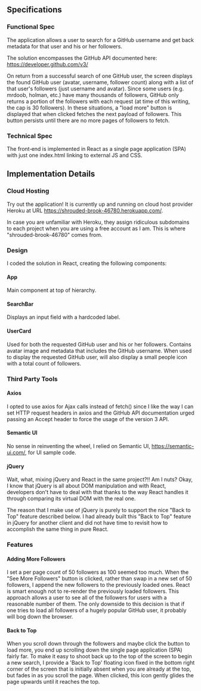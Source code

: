 ## Specifications

### Functional Spec

The application allows a user to search for a GitHub username and get back metadata for that user and his or her followers. 

The solution encompasses the GitHub API documented here:  https://developer.github.com/v3/

On return from a successful search of one GitHub user, the screen displays the found GitHub user (avatar, username, 
follower count) along with a list of that user's followers (just username and avatar). Since some users (e.g. mrdoob, 
holman, etc.) have many thousands of followers, GitHub only returns a portion of the followers with each request (at time
of this writing, the cap is 30 followers). In these situations, a "load more" button is displayed that when clicked fetches 
the next payload of followers. This button persists until there are no more pages of followers to fetch.

### Technical Spec

The front‐end is implemented in React as a single page application (SPA) with just one index.html linking to external JS and CSS.

## Implementation Details

### Cloud Hosting

Try out the application! It is currently up and running on cloud host provider Heroku at URL https://shrouded-brook-46780.herokuapp.com/.

In case you are unfamiliar with Heroku, they assign ridiculous subdomains to each project when you are using a free account
as I am. This is where "shrouded-brook-46780" comes from.

### Design

I coded the solution in React, creating the following components:

#### App

Main component at top of hierarchy.

#### SearchBar

Displays an input field with a hardcoded label.

#### UserCard

Used for both the requested GitHub user and his or her followers.  Contains avatar image and metadata that includes
the GitHub username.  When used to display the requested GitHub user, will also display a small people icon with a 
total count of followers.

### Third Party Tools

#### Axios

I opted to use axios for Ajax calls instead of fetch() since I like the way I can set HTTP request headers in axios
and the GitHub API documentation urged passing an Accept header to force the usage of the version 3 API.

#### Semantic UI

No sense in reinventing the wheel, I relied on Semantic UI, https://semantic-ui.com/, for UI sample code.

#### jQuery

Wait, what, mixing jQuery and React in the same project?!! Am I nuts? Okay, I know that jQuery is all about DOM
manipulation and with React, developers don't have to deal with that thanks to the way React handles it through
comparing its virtual DOM with the real one. 

The reason that I make use of jQuery is purely to support the nice "Back to Top" feature described below. I had 
already built this "Back to Top" feature in jQuery for another client and did not have time to revisit how to 
accomplish the same thing in pure React.

### Features

#### Adding More Followers

I set a per page count of 50 followers as 100 seemed too much. When the "See More Followers" button is clicked, rather
than swap in a new set of 50 followers, I append the new followers to the previously loaded ones. React is smart enough
not to re-render the previously loaded followers. This approach allows a user to see all of the followers for users with
a reasonable number of them. The only downside to this decision is that if one tries to load all followers of a hugely 
popular GitHub user, it probably will bog down the browser.

#### Back to Top

When you scroll down through the followers and maybe click the button to load more, you end up scrolling down the single
page application (SPA) fairly far.  To make it easy to shoot back up to the top of the screen to begin a new search, I 
provide a 'Back to Top' floating icon fixed in the bottom right corner of the screen that is initially absent when you are
already at the top, but fades in as you scroll the page.  When clicked, this icon gently glides the page upwards until it 
reaches the top.